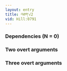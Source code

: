 ```yaml
---
layout: entry
title: འཐག་√2
vid: Hill:0791
---
```

### Dependencies (N = 0)


### Two overt arguments


### Three overt arguments
